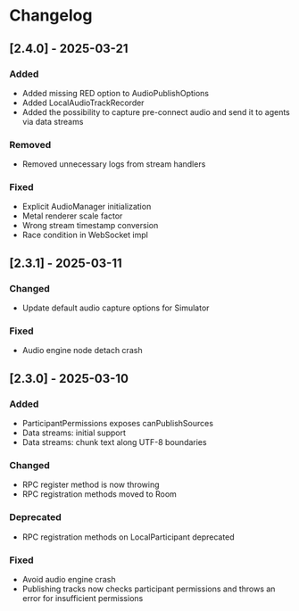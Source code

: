 # Changelog

## [2.4.0] - 2025-03-21

### Added

- Added missing RED option to AudioPublishOptions
- Added LocalAudioTrackRecorder
- Added the possibility to capture pre-connect audio and send it to agents via data streams

### Removed

- Removed unnecessary logs from stream handlers

### Fixed

- Explicit AudioManager initialization
- Metal renderer scale factor
- Wrong stream timestamp conversion
- Race condition in WebSocket impl

## [2.3.1] - 2025-03-11

### Changed

- Update default audio capture options for Simulator

### Fixed

- Audio engine node detach crash

## [2.3.0] - 2025-03-10

### Added

- ParticipantPermissions exposes canPublishSources
- Data streams: initial support
- Data streams: chunk text along UTF-8 boundaries

### Changed

- RPC register method is now throwing
- RPC registration methods moved to Room

### Deprecated

- RPC registration methods on LocalParticipant deprecated

### Fixed

- Avoid audio engine crash
- Publishing tracks now checks participant permissions and throws an error for insufficient permissions
